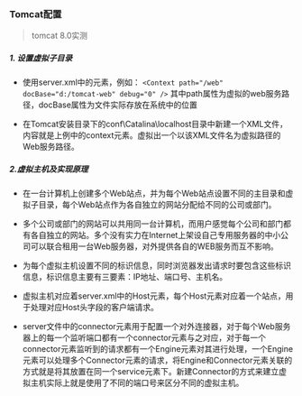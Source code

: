 ### Tomcat配置
>tomcat 8.0实测

##### 1. 设置虚拟子目录
* 使用server.xml中的<Context>元素，例如：
`<Context path="/web" docBase="d:/tomcat-web" debug="0" />`
其中path属性为虚拟的web服务路径，docBase属性为文件实际存放在系统中的位置

* 在Tomcat安装目录下的conf\Catalina\localhost目录中新建一个XML文件，内容就是上例中的context元素。虚拟出一个以该XML文件名为虚拟路径的Web服务路径。

##### 2.虚拟主机及实现原理
* 在一台计算机上创建多个Web站点，并为每个Web站点设置不同的主目录和虚拟子目录，每个Web站点作为各自独立的网站分配给不同的公司或部门。

* 多个公司或部门的网站可以共用同一台计算机，而用户感觉每个公司和部门都有各自独立的网站。多个没有实力在Internet上架设自己专用服务器的中小公司可以联合租用一台Web服务器，对外提供各自的WEB服务而互不影响。

* 为每个虚拟主机设置不同的标识信息，同时浏览器发出请求时要包含这些标识信息，标识信息主要有三要素：IP地址、端口号、主机名。

* 虚拟主机对应着server.xml中的Host元素，每个Host元素对应着一个站点，用于处理对应Host头字段的客户端请求。

* server文件中的connector元素用于配置一个对外连接器，对于每个Web服务器上的每一个监听端口都有一个connector元素与之对应，对于每一个connector元素监听到的请求都有一个Engine元素对其进行处理，一个Engine元素可以处理多个Connector元素的请求，将Engine和Connector元素关联的方式就是将其放置在同一个service元素下。新建Connector的方式来建立虚拟主机实际上就是使用了不同的端口号来区分不同的虚拟主机。